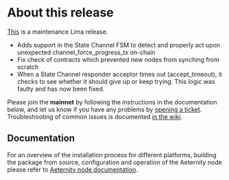 # About this release

[This](https://github.com/aeternity/aeternity/releases/tag/v5.5.1) is a maintenance Lima release.

* Adds support in the State Channel FSM to detect and properly act upon
  unexpected channel_force_progress_tx on-chain
* Fix check of contracts which prevented new nodes from synching from scratch
* When a State Channel responder acceptor times out (accept_timeout), it checks to see whether it should give up or keep trying. This logic was faulty and has now been fixed.

Please join the **mainnet** by following the instructions in the documentation below,
and let us know if you have any problems by [opening a ticket](https://github.com/aeternity/aeternity/issues).
Troubleshooting of common issues is documented [in the wiki](https://github.com/aeternity/aeternity/wiki/Troubleshooting).

## Documentation

For an overview of the installation process for different platforms,
building the package from source, configuration and operation of the Aeternity
node please refer to [Aeternity node documentation](https://docs.aeternity.io/).

